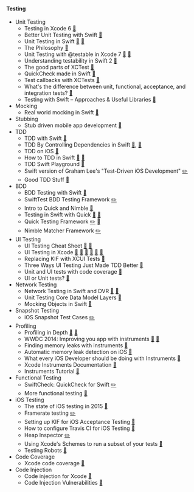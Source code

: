 #### **Testing**
- Unit Testing
    - Testing in Xcode 6 [:microphone:](https://developer.apple.com/videos/play/wwdc2014/414/)
    - Better Unit Testing with Swift [:page_facing_up:](http://masilotti.com/better-swift-unit-testing/)
    - Unit Testing in Swift [:page_facing_up:](https://bendyworks.com/unit-testing-in-swift/) [:page_facing_up:](http://nshipster.com/xctestcase/)
    - The Philosophy [:page_facing_up:](https://medium.com/cobe-mobile/unit-testing-in-swift-part-1-the-philosophy-9bc85ed5001b#.dl2rnvpkt)
    - Unit Testing with @testable in Xcode 7 [:page_facing_up:](http://natashatherobot.com/swift-2-xcode-7-unit-testing-access/) [:page_facing_up:](http://mr-v.github.io/xcode-7-swift-2-unit-testing-setup)
    - Understanding testability in Swift 2 [:page_facing_up:](http://www.captechconsulting.com/blogs/ios-9-tutorial-series-testability-by-example-making-unit-testing-easier-in-swift-20-and-xcode-7)
    - The good parts of XCTest [:page_facing_up:](http://modocache.io/xctest-the-good-parts)
    - QuickCheck made in Swift [:page_facing_up:](http://chris.eidhof.nl/posts/quickcheck-in-swift.html)
    - Test callbacks with XCTests [:page_facing_up:](http://www.mokacoding.com/blog/testing-callbacks-in-swift-with-xctest/)
    - What's the difference between unit, functional, acceptance, and integration tests? [:link:](http://stackoverflow.com/questions/4904096/whats-the-difference-between-unit-functional-acceptance-and-integration-test)
    - Testing with Swift – Approaches & Useful Libraries [:page_facing_up:](https://spin.atomicobject.com/2016/05/02/testing-swift-code/#.VydVY-RcsWY.hackernews)
- Mocking
    - Real world mocking in Swift [:microphone:](https://realm.io/news/tryswift-veronica-ray-real-world-mocking-swift/)
- Stubbing
    - Stub driven mobile app development [:page_facing_up:](https://medium.com/cobe-mobile/stub-driven-mobile-app-development-8dea10459621#.svhif3269)
- TDD
    - TDD with Swift [:page_facing_up:](http://swiftandpainless.com/category/tdd/)
    - TDD By Controlling Dependencies in Swift [:microphone:](https://www.youtube.com/watch?v=qYpURmZcCKs&index=47&list=PLEx5khR4g7PL0fDNJkI2dHhqeckQTAbes), [:microphone:](http://gotocon.com/dl/goto-cph-2015/slides/JorgeD.OrtizFuentes_TestDrivenDevelopmentbyControllingDependencies.pdf)
    - TDD on iOS [:microphone:](https://realm.io/news/altconf-glen-tregoning-paul-zabelin-successful-test-driven-development-on-ios/)
    - How to TDD in Swift [:page_facing_up:](http://roadfiresoftware.com/2015/09/how-you-can-do-tdd-with-swift/) [:page_facing_up:](http://qualitycoding.org/files/BowlingGame-Swift.pdf)
    - TDD Swift Playground [:page_facing_up:](http://initwithstyle.net/2015/11/tdd-in-swift-playgrounds/)
    - Swift version of Graham Lee's "Test-Driven iOS Development" [:pencil2:](https://github.com/SixFiveSoftware/BrowseOverflowSwift)
    - Good TDD Stuff [:pencil:](https://github.com/paweldudek/good-tdd-stuff)
- BDD
    - BDD Testing with Swift [:page_facing_up:](http://railsware.com/blog/2014/07/04/bdd-style-testing-in-swift-with-sleipnir/)
    - SwiftTest BDD Testing Framework [:pencil2:](https://github.com/bppr/Swiftest)
    - Intro to Quick and Nimble [:page_facing_up:](http://theiostimes.com/advent-calendar/quick-nimble.html)
    - Testing in Swift with Quick [:microphone:](https://realm.io/news/testing-in-swift/) [:microphone:](https://realm.io/news/rachel-bobbins-testing-view-controllers-quick/)
    - Quick Testing Framework [:pencil2:](https://github.com/Quick/Quick) [:page_facing_up:](http://blog.benjamin-encz.de/how-i-write-swift-specs-with-quick/)
    - Nimble Matcher Framework [:pencil2:](https://github.com/Quick/Nimble)
- UI Testing
    - UI Testing Cheat Sheet [:page_facing_up:](http://masilotti.com/ui-testing-cheat-sheet/) [:page_facing_up:](http://www.runtimecrash.com/tag/xcuielementquery/)
    + UI Testing in Xcode [:microphone:](https://developer.apple.com/videos/wwdc/2015/?id=406) [:page_facing_up:](http://www.runtimecrash.com/tag/xcuielementquery/) [:page_facing_up:](http://www.mokacoding.com/blog/xcode-7-ui-testing/) [:page_facing_up:](https://www.bignerdranch.com/blog/ui-testing-in-xcode-7-part-1-ui-testing-gotchas/) [:page_facing_up:](http://masilotti.com/ui-testing-xcode-7/) [:pencil:](https://gist.github.com/rbobbins/f8f23916c741379bbd66)
    - Replacing KIF with XCUI Tests [:page_facing_up:](http://www.catehuston.com/blog/2015/11/11/replacing-kif-tests-with-xcui-tests/)
    - Three Ways UI Testing Just Made TDD Better [:page_facing_up:](http://masilotti.com/ui-testing-tdd/)
    - Unit and UI tests with code coverage [:page_facing_up:](https://speakerdeck.com/ugocastro/unit-and-ui-tests-with-code-coverage-on-xcode-7-using-swift-2)
    - UI or Unit tests? [:page_facing_up:](http://christiantietze.de/posts/2016/02/unit-or-integrated-tests/)
- Network Testing
    - Network Testing in Swift and DVR [:microphone:](https://realm.io/news/soffes-swift-network-testing-dvr/) [:page_facing_up:](https://blog.soff.es/network-testing-in-swift-with-dvr)
    - Unit Testing Core Data Model Layers [:page_facing_up:](http://www.andrewcbancroft.com/2015/01/13/unit-testing-model-layer-core-data-swift/)
    - Mocking Objects in Swift [:page_facing_up:](http://www.raywenderlich.com/101306/unit-testing-tutorial-mocking-objects)
- Snapshot Testing
    - iOS Snapshot Test Cases [:pencil2:](https://github.com/facebook/ios-snapshot-test-case)
- Profiling
    - Profiling in Depth [:microphone:](https://developer.apple.com/videos/play/wwdc2015-412) [:floppy_disk:](http://devstreaming.apple.com/videos/wwdc/2015/412rhea5amj6iaf/412/412_profiling_in_depth.pdf?dl=1)
    - WWDC 2014: Improving you app with instruments [:microphone:](https://developer.apple.com/videos/play/wwdc2014-418/) [:floppy_disk:](http://devstreaming.apple.com/videos/wwdc/2014/418xxtihju1a7v4/418/418_improving_your_app_with_instruments.pdf)
    - Finding memory leaks with instruments [:page_facing_up:](http://spin.atomicobject.com/2016/01/25/ios-memory-leak-xcode/#.VqaGcF_w1AE.hackernews)
    - Automatic memory leak detection on iOS [:page_facing_up:](https://code.facebook.com/posts/583946315094347/automatic-memory-leak-detection-on-ios/)
    - What every iOS Developer should be doing with Instruments [:page_facing_up:](https://medium.com/@kazmiekr/what-every-ios-developer-should-be-doing-with-instruments-d1661eeaf64f#.961cmlvx3)
    - Xcode Instruments Documentation [:link:](https://developer.apple.com/library/prerelease/ios/documentation/DeveloperTools/Conceptual/InstrumentsUserGuide/index.html#//apple_ref/doc/uid/TP40004652-CH3-SW1)
    - Instruments Tutorial [:page_facing_up:](https://www.raywenderlich.com/97886/instruments-tutorial-with-swift-getting-started)
- Functional Testing
    - SwiftCheck: QuickCheck for Swift [:pencil2:](https://github.com/typelift/SwiftCheck)
    - More functional testing [:page_facing_up:](http://www.thinkandbuild.it/ios-functional-testing-with-user-stories-uitest-and-local-server/)
- iOS Testing
    - The state of iOS testing in 2015 [:page_facing_up:](http://www.mokacoding.com/blog/ios-testing-in-2015/)
    - Framerate testing [:pencil2:](https://github.com/tapwork/WatchdogInspector)
    - Setting up KIF for iOS Acceptance Testing [:page_facing_up:](http://www.mokacoding.com/blog/setting-up-kif-for-ios-acceptance-testing/)
    - How to configure Travis CI for iOS Testing [:page_facing_up:](http://www.mokacoding.com/blog/travis-ci-ios-testing/)
    - Heap Inspector [:pencil2:](https://github.com/tapwork/HeapInspector-for-iOS)
    - Using Xcode's Schemes to run a subset of your tests [:page_facing_up:](http://artsy.github.io/blog/2016/04/06/Testing-Schemes/)
    - Testing Robots [:microphone:](https://realm.io/news/kau-jake-wharton-testing-robots/)
- Code Coverage
    - Xcode code coverage [:page_facing_up:](http://useyourloaf.com/blog/xcode-code-coverage/)
- Code Injection
    - Code injection for Xcode [:page_facing_up:](http://artsy.github.io/blog/2016/03/05/iOS-Code-Injection/)
    - Code Injection Vulnerabilities [:link:](http://stackoverflow.com/questions/28548248/is-swift-vulnerable-to-code-injection/28549095#28549095)
